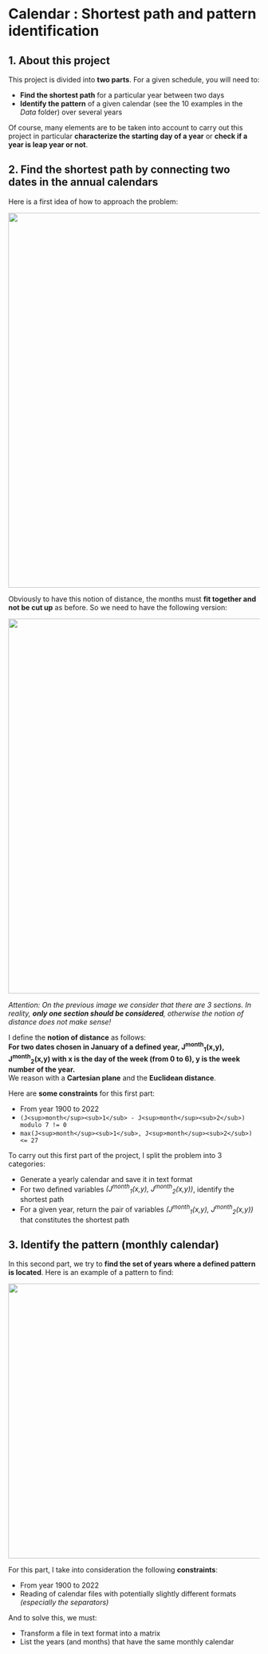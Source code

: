 # Calendar : Shortest path and pattern identification

## **1. About this project**

This project is divided into **two parts**. For a given schedule, you will need to:
  - **Find the shortest path** for a particular year between two days
  - **Identify the pattern** of a given calendar (see the 10 examples in the _Data_ folder) over several years

Of course, many elements are to be taken into account to carry out this project in particular **characterize the starting day of a year** or **check if a year is leap year or not**.

## **2. Find the shortest path by connecting two dates in the annual calendars**

Here is a first idea of how to approach the problem:

<div id="first idea" align = "center">
  <img src="https://user-images.githubusercontent.com/105392989/174974823-149e08a8-df25-4a30-947f-7609ad357e73.png" width="750">
</div>

Obviously to have this notion of distance, the months must **fit together and not be cut up** as before. So we need to have the following version: 

<div id="second picture" align = "center">
  <img src="https://user-images.githubusercontent.com/105392989/174974880-a65249e2-9365-4248-a35d-ac91aa470980.png" width="750">
</div>

_Attention: On the previous image we consider that there are 3 sections. In reality, **only one section should be considered**, otherwise the notion of distance does not make sense!_

I define the **notion of distance** as follows:  
**For two dates chosen in January of a defined year, J<sup>month</sup><sub>1</sub>(x,y), J<sup>month</sup><sub>2</sub>(x,y) with x is the day of the week (from 0 to 6), y is the week number of the year.**   
We reason with a **Cartesian plane** and the **Euclidean distance**.

Here are **some constraints** for this first part:
  - From year 1900 to 2022
  - ``` (J<sup>month</sup><sub>1</sub> - J<sup>month</sup><sub>2</sub>) modulo 7 != 0 ```
  - ``` max(J<sup>month</sup><sub>1</sub>, J<sup>month</sup><sub>2</sub>) <= 27 ```

To carry out this first part of the project, I split the problem into 3 categories: 
  - Generate a yearly calendar and save it in text format
  - For two defined variables _(J<sup>month</sup><sub>1</sub>(x,y), J<sup>month</sup><sub>2</sub>(x,y))_, identify the shortest path 
  - For a given year, return the pair of variables _(J<sup>month</sup><sub>1</sub>(x,y), J<sup>month</sup><sub>2</sub>(x,y))_ that constitutes the shortest path

## **3. Identify the pattern (monthly calendar)**

In this second part, we try to **find the set of years where a defined pattern is located**. Here is an example of a pattern to find: 

<div id="pattern" align = "center">
  <img src="https://user-images.githubusercontent.com/105392989/174982463-8ee12774-b0ca-4a1b-b15c-7a986a645a3b.png" width="550">
</div>

For this part, I take into consideration the following **constraints**: 
  - From year 1900 to 2022
  - Reading of calendar files with potentially slightly different formats _(especially the separators)_

And to solve this, we must:
- Transform a file in text format into a matrix
- List the years (and months) that have the same monthly calendar

